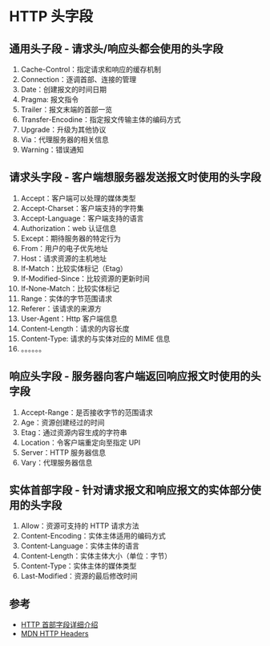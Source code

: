 # HTTP 头字段

## 通用头子段 - 请求头/响应头都会使用的头字段

1. Cache-Control：指定请求和响应的缓存机制
2. Connection：逐调首部、连接的管理
3. Date：创建报文的时间日期
4. Pragma: 报文指令
5. Trailer：报文末端的首部一览
6. Transfer-Encodine：指定报文传输主体的编码方式
7. Upgrade：升级为其他协议
8. Via：代理服务器的相关信息
9. Warning：错误通知

## 请求头字段 - 客户端想服务器发送报文时使用的头字段

1. Accept：客户端可以处理的媒体类型
2. Accept-Charset：客户端支持的字符集
3. Accept-Language：客户端支持的语言
4. Authorization：web 认证信息
5. Except：期待服务器的特定行为
6. From：用户的电子优先地址
7. Host：请求资源的主机地址
8. If-Match：比较实体标记（Etag）
9. If-Modified-Since：比较资源的更新时间
10. If-None-Match：比较实体标记
11. Range：实体的字节范围请求
12. Referer：该请求的来源方
13. User-Agent：Http 客户端信息
14. Content-Length：请求的内容长度
15. Content-Type: 请求的与实体对应的 MIME 信息
16. 。。。。。。

## 响应头字段 - 服务器向客户端返回响应报文时使用的头字段

1. Accept-Range：是否接收字节的范围请求
2. Age：资源创建经过的时间
3. Etag：通过资源内容生成的字符串
4. Location：令客户端重定向至指定 UPI
5. Server：HTTP 服务器信息
6. Vary：代理服务器信息

## 实体首部字段 - 针对请求报文和响应报文的实体部分使用的头字段

1. Allow：资源可支持的 HTTP 请求方法
2. Content-Encoding：实体主体适用的编码方式
3. Content-Language：实体主体的语言
4. Content-Length：实体主体大小（单位：字节）
5. Content-Type：实体主体的媒体类型
6. Last-Modified：资源的最后修改时间

## 参考

- [HTTP 首部字段详细介绍](https://www.cnblogs.com/jycboy/p/http_head.html)
- [MDN HTTP Headers](https://developer.mozilla.org/zh-CN/docs/Web/HTTP/Headers)

